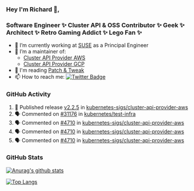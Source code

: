 ### Hey I'm Richard 👋, 

<h3 align="left">Software Engineer ✨ Cluster API & OSS Contributor ✨ Geek ✨ Architect ✨ Retro Gaming Addict ✨ Lego Fan ✨</h3>

- 🔭 I’m currently working at [SUSE](https://www.suse.com/) as a Principal Engineer
- 👯 I’m a maintainer of:
  -  [Cluster API Provider AWS](https://github.com/kubernetes-sigs/cluster-api-provider-aws)
  -  [Cluster API Provider GCP](https://github.com/kubernetes-sigs/cluster-api-provider-gcp)
- 💬 I'm reading [Patch & Tweak](https://bjooks.com/products/patch-tweak-exploring-modular-synthesis)
- 📫 How to reach me: [![Twitter Badge](https://img.shields.io/badge/-@fruit_case-00acee?style=flat&logo=Twitter&logoColor=white)](https://twitter.com/intent/follow?screen_name=fruit_case "Follow on Twitter")

### GitHub Activity 

<!--START_SECTION:activity-->
1. 🚀 Published release [v2.2.5](https://github.com/kubernetes-sigs/cluster-api-provider-aws/releases/tag/v2.2.5) in [kubernetes-sigs/cluster-api-provider-aws](https://github.com/kubernetes-sigs/cluster-api-provider-aws)
2. 🗣 Commented on [#31176](https://github.com/kubernetes/test-infra/pull/31176#issuecomment-1866971629) in [kubernetes/test-infra](https://github.com/kubernetes/test-infra)
3. 🗣 Commented on [#4710](https://github.com/kubernetes-sigs/cluster-api-provider-aws/pull/4710#issuecomment-1866697525) in [kubernetes-sigs/cluster-api-provider-aws](https://github.com/kubernetes-sigs/cluster-api-provider-aws)
4. 🗣 Commented on [#4710](https://github.com/kubernetes-sigs/cluster-api-provider-aws/pull/4710#issuecomment-1866697265) in [kubernetes-sigs/cluster-api-provider-aws](https://github.com/kubernetes-sigs/cluster-api-provider-aws)
5. 🗣 Commented on [#4710](https://github.com/kubernetes-sigs/cluster-api-provider-aws/pull/4710#issuecomment-1866654795) in [kubernetes-sigs/cluster-api-provider-aws](https://github.com/kubernetes-sigs/cluster-api-provider-aws)
<!--END_SECTION:activity-->

### GitHub Stats

[![Anurag's github stats](https://github-readme-stats.vercel.app/api?username=richardcase&count_private=true&show_icons=true)](https://github.com/anuraghazra/github-readme-stats)

[![Top Langs](https://github-readme-stats.vercel.app/api/top-langs/?username=richardcase&hide=html&layout=compact)](https://github.com/anuraghazra/github-readme-stats)
